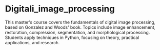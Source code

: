 # Digitali_image_processing
This master's course covers the fundamentals of digital image processing, based on Gonzalez and Woods' book. Topics include image enhancement, restoration, compression, segmentation, and morphological processing. Students apply techniques in Python, focusing on theory, practical applications, and research.

